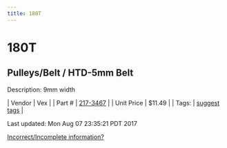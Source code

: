 ```yaml
---
title: 180T
---
```


# 180T
## Pulleys/Belt / HTD-5mm Belt
Description: 	9mm width 

| Vendor | Vex | 
| Part # | [217-3467](http://www.vexrobotics.com/vexpro/motion/belts-and-pulleys/htdbelts9.html) | 
| Unit Price | $11.49 | 
| Tags: | [suggest tags](https://docs.google.com/forms/d/e/1FAIpQLSeWyY8v3RgOty-MyWmh9U0iivNYN_molChYyS-0U-o-kOAv_g/viewform) | 

Last updated: Mon Aug 07 23:35:21 PDT 2017

 [Incorrect/Incomplete information?](https://docs.google.com/forms/d/e/1FAIpQLSeWyY8v3RgOty-MyWmh9U0iivNYN_molChYyS-0U-o-kOAv_g/viewform)